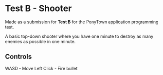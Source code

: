 # Test B - Shooter
Made as a submission for **Test B** for the PonyTown application programming test.

A basic top-down shooter where you have one minute to destroy as many enemies as possible in one minute.

## Controls
WASD - Move
Left Click - Fire bullet
